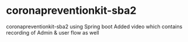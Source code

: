 # coronapreventionkit-sba2
coronapreventionkit-sba2 using Spring boot
Added video which contains recording of Admin & user flow as well
